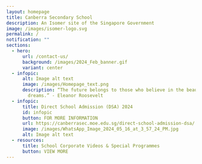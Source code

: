 ```yaml
---
layout: homepage
title: Canberra Secondary School
description: An Isomer site of the Singapore Government
image: /images/isomer-logo.svg
permalink: /
notification: ""
sections:
  - hero:
      url: /contact-us/
      background: /images/2024_Feb_banner.gif
      variant: center
  - infopic:
      alt: Image alt text
      image: /images/Homepage_text.png
      description: “The future belongs to those who believe in the beauty of their
        dreams.” - Eleanor Roosevelt
  - infopic:
      title: Direct School Admission (DSA) 2024
      id: infopic
      button: FOR MORE INFORMATION
      url: https://canberrasec.moe.edu.sg/direct-school-admission-dsa/
      image: /images/WhatsApp_Image_2024_05_16_at_3_57_24_PM.jpg
      alt: Image alt text
  - resources:
      title: School Corporate Videos & Special Programmes
      button: VIEW MORE
---
```

